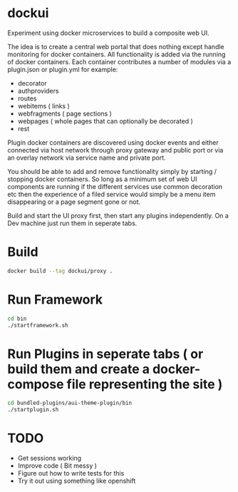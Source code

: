# dockui
Experiment using docker microservices to build a composite web UI.

The idea is to create a central web portal that does nothing except handle monitoring for docker containers.
All functionality is added via the running of docker containers. Each container contributes a number of modules via a plugin.json or plugin.yml for example:

* decorator
* authproviders
* routes
* webitems ( links )
* webfragments ( page sections )
* webpages ( whole pages that can optionally be decorated )
* rest

Plugin docker containers are discovered using docker events and either connected via host network through proxy gateway and public port or via an overlay network via service name and private port.

You should be able to add and remove functionality simply by starting / stopping docker containers. So long as a minimum set of web UI components are running if the different services use common decoration etc then the experience of a filed service would simply be a menu item disappearing or a page segment gone or not.

Build and start the UI proxy first, then start any plugins independently. On a Dev machine just run them in seperate tabs.

# Build
```bash
docker build --tag dockui/proxy .
```

# Run Framework
```bash
cd bin
./startframework.sh
```

# Run Plugins in seperate tabs ( or build them and create a docker-compose file representing the site )
```bash
cd bundled-plugins/aui-theme-plugin/bin
./startplugin.sh
```

# TODO
* Get sessions working
* Improve code ( Bit messy )
* Figure out how to write tests for this
* Try it out using something like openshift
